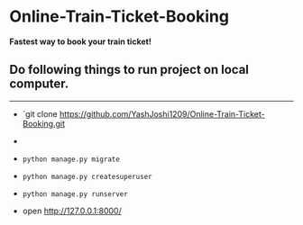 # Online-Train-Ticket-Booking
**Fastest way to book your train ticket!**

## **Do following things to run project on local computer.**
***

* `git clone https://github.com/YashJoshi1209/Online-Train-Ticket-Booking.git
* 
* `python manage.py migrate`

* `python manage.py createsuperuser`

* `python manage.py runserver`

* open http://127.0.0.1:8000/
